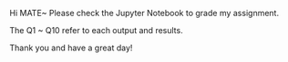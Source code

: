 Hi MATE~
Please check the Jupyter Notebook to grade my assignment.

The Q1 ~ Q10 refer to each output and results.

Thank you and have a great day!
